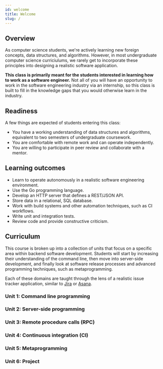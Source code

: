 ```yaml
---
id: welcome
title: Welcome
slug: /
---
```


## Overview

As computer science students, we're actively learning new foreign concepts,
data structures, and algorithms. However, in most undergraduate computer
science curriciulums, we rarely get to incorporate these principles
into designing a realistic software application.

**This class is primarily meant for the students interested in learning how to
work as a software engineer.** Not all of you will have an opportunity to
work in the software engineering industry via an internship, so this class is
built to fill in the knowledge gaps that you would otherwise learn in the industry.

## Readiness

A few things are expected of students entering this class:

  * You have a working understanding of data structures and algorithms,
    equivalent to two semesters of undergraduate coursework.
  * You are comfortable with remote work and can operate independently.
  * You are willing to participate in peer review and collaborate
    with a mentor.

## Learning outcomes

* Learn to operate autonomously in a realistic software engineering environment.
* Use the Go programming language.
* Develop an HTTP server that defines a REST/JSON API.
* Store data in a relational, SQL database.
* Work with build systems and other automation techniques, such as CI workflows.
* Write unit and integration tests.
* Review code and provide constructive criticism.

## Curriculum

This course is broken up into a collection of units that focus on a specific area
within backend software development. Students will start by increasing their
understanding of the command line, then move into server-side development, and
finally look at software release processes and advanced programming techniques, such
as metaprogramming.

Each of these domains are taught through the lens of a realistic issue tracker
application, similar to [Jira][1] or [Asana][2].

  [1]: https://www.atlassian.com/software/jira
  [2]: https://asana.com

### Unit 1: Command line programming

### Unit 2: Server-side programming

### Unit 3: Remote procedure calls (RPC)

### Unit 4: Continuous integration (CI)

### Unit 5: Metaprogramming

### Unit 6: Project
